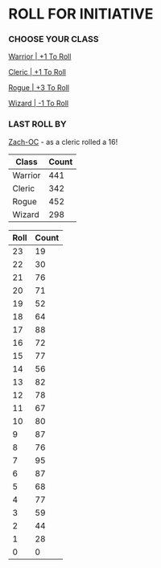 # ROLL FOR INITIATIVE
### CHOOSE YOUR CLASS

[Warrior | +1 To Roll](https://github.com/benjaminsampica/benjaminsampica/issues/new?title=roll%7Cwarrior&body=Just+click+%27Submit+new+issue%27.)

[Cleric | +1 To Roll](https://github.com/benjaminsampica/benjaminsampica/issues/new?title=roll%7Ccleric&body=Just+click+%27Submit+new+issue%27.)

[Rogue | +3 To Roll](https://github.com/benjaminsampica/benjaminsampica/issues/new?title=roll%7Crogue&body=Just+click+%27Submit+new+issue%27.)

[Wizard | -1 To Roll](https://github.com/benjaminsampica/benjaminsampica/issues/new?title=roll%7Cwizard&body=Just+click+%27Submit+new+issue%27.)
### LAST ROLL BY
[Zach-OC](https://www.github.com/Zach-OC) - as a cleric rolled a 16!

|Class|Count|
|-|-|
|Warrior|441|
|Cleric|342|
|Rogue|452|
|Wizard|298|

|Roll|Count|
|-|-|
|23|19
|22|30
|21|76
|20|71
|19|52
|18|64
|17|88
|16|72
|15|77
|14|56
|13|82
|12|78
|11|67
|10|80
|9|87
|8|76
|7|95
|6|87
|5|68
|4|77
|3|59
|2|44
|1|28
|0|0
